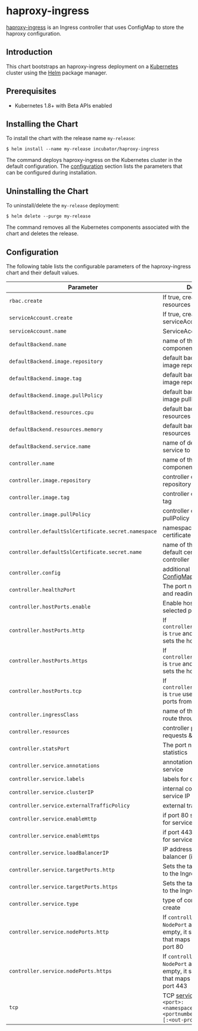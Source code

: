# haproxy-ingress

[haproxy-ingress](https://github.com/jcmoraisjr/haproxy-ingress) is an Ingress controller that uses ConfigMap to store the haproxy configuration.

## Introduction

This chart bootstraps an haproxy-ingress deployment on a [Kubernetes](http://kubernetes.io) cluster using the [Helm](https://helm.sh) package manager.

## Prerequisites
  - Kubernetes 1.8+ with Beta APIs enabled

## Installing the Chart

To install the chart with the release name `my-release`:

```console
$ helm install --name my-release incubator/haproxy-ingress
```

The command deploys haproxy-ingress on the Kubernetes cluster in the default configuration. The [configuration](#configuration) section lists the parameters that can be configured during installation.

## Uninstalling the Chart

To uninstall/delete the `my-release` deployment:

```console
$ helm delete --purge my-release
```

The command removes all the Kubernetes components associated with the chart and deletes the release.

## Configuration

The following table lists the configurable parameters of the haproxy-ingress chart and their default values.

Parameter | Description | Default
--- | --- | ---
`rbac.create` | If true, create & use RBAC resources | `true`
`serviceAccount.create` | If true, create serviceAccount | `true`
`serviceAccount.name` | ServiceAccount to be used | ``
`defaultBackend.name` | name of the default backend component | `ingress-default-backend`
`defaultBackend.image.repository` | default backend container image repository | `gcr.io/google_containers/defaultbackend`
`defaultBackend.image.tag` | default backend container image repository tag | `1.0`
`defaultBackend.image.pullPolicy` | default backend container image pullPolicy | `IfNotPresent`
`defaultBackend.resources.cpu` | default backend cpu resources limit | `10m`
`defaultBackend.resources.memory` | default backend memory resources limit | `20Mi`
`defaultBackend.service.name` | name of default backend service to create | `ingress-default-backend`
`controller.name` | name of the controller component | `controller`
`controller.image.repository` | controller container image repository | `quay.io/jcmoraisjr/haproxy-ingress`
`controller.image.tag` | controller container image tag | `v0.6`
`controller.image.pullPolicy` | controller container image pullPolicy | `IfNotPresent`
`controller.defaultSslCertificate.secret.namespace` | namespace of default certificate for controller | `{{ .Release.Namespace }}`
`controller.defaultSslCertificate.secret.name` | name of the secret for default certificate of controller | `""`
`controller.config` | additional haproxy-ingress [ConfigMap entries](https://github.com/jcmoraisjr/haproxy-ingress/blob/v0.6/README.md#configmap) | `{}`
`controller.healthzPort` | The port number for liveness and readiness checks | `10253`
`controller.hostPorts.enable` | Enable host-ports for selected ports | `false`
`controller.hostPorts.http` | If `controller.hostPorts.enable` is `true` and this is non-empty sets the hostPort for http | `"80"`
`controller.hostPorts.https` | If `controller.hostPorts.enable` is `true` and this is non-empty sets the hostPort for https | `"443"`
`controller.hostPorts.tcp` | If `controller.hostPorts.enable` is `true` use hostport for these ports from `tcp` | `[]`
`controller.ingressClass` | name of the ingress class to route through this controller | `haproxy`
`controller.resources` | controller pod resource requests & limits | `{}`
`controller.statsPort` | The port number for haproxy statistics | `1936`
`controller.service.annotations` | annotations for controller service | `{}`
`controller.service.labels` | labels for controller service | `{}`
`controller.service.clusterIP` | internal controller cluster service IP | `""`
`controller.service.externalTrafficPolicy` | external traffic policy | `Cluster`
`controller.service.enableHttp` | if port 80 should be opened for service | `true`
`controller.service.enableHttps` | if port 443 should be opened for service | `true`
`controller.service.loadBalancerIP` | IP address to assign to load balancer (if supported) | `""`
`controller.service.targetPorts.http` | Sets the targetPort that maps to the Ingress' port 80 | `80`
`controller.service.targetPorts.https` | Sets the targetPort that maps to the Ingress' port 443 | `443`
`controller.service.type` | type of controller service to create | `LoadBalancer`
`controller.service.nodePorts.http` | If `controller.service.type` is `NodePort` and this is non-empty, it sets the nodePort that maps to the Ingress' port 80 | `""`
`controller.service.nodePorts.https` | If `controller.service.type` is `NodePort` and this is non-empty, it sets the nodePort that maps to the Ingress' port 443 | `""`
`tcp` | TCP [service ConfigMap](https://github.com/jcmoraisjr/haproxy-ingress/blob/v0.6/README.md#tcp-services-configmap): `<port>: <namespace>/<servicename>:<portnumber>[:[<in-proxy>][:<out-proxy>]]` | `{}`

